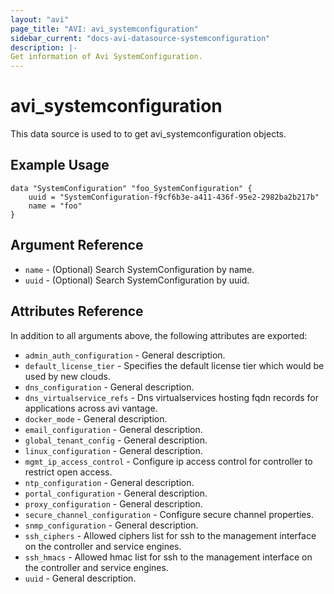 ```yaml
---
layout: "avi"
page_title: "AVI: avi_systemconfiguration"
sidebar_current: "docs-avi-datasource-systemconfiguration"
description: |-
Get information of Avi SystemConfiguration.
---
```


# avi_systemconfiguration

This data source is used to to get avi_systemconfiguration objects.

## Example Usage

```hcl
data "SystemConfiguration" "foo_SystemConfiguration" {
    uuid = "SystemConfiguration-f9cf6b3e-a411-436f-95e2-2982ba2b217b"
    name = "foo"
}
```

## Argument Reference

* `name` - (Optional) Search SystemConfiguration by name.
* `uuid` - (Optional) Search SystemConfiguration by uuid.

## Attributes Reference

In addition to all arguments above, the following attributes are exported:

* `admin_auth_configuration` - General description.
* `default_license_tier` - Specifies the default license tier which would be used by new clouds.
* `dns_configuration` - General description.
* `dns_virtualservice_refs` - Dns virtualservices hosting fqdn records for applications across avi vantage.
* `docker_mode` - General description.
* `email_configuration` - General description.
* `global_tenant_config` - General description.
* `linux_configuration` - General description.
* `mgmt_ip_access_control` - Configure ip access control for controller to restrict open access.
* `ntp_configuration` - General description.
* `portal_configuration` - General description.
* `proxy_configuration` - General description.
* `secure_channel_configuration` - Configure secure channel properties.
* `snmp_configuration` - General description.
* `ssh_ciphers` - Allowed ciphers list for ssh to the management interface on the controller and service engines.
* `ssh_hmacs` - Allowed hmac list for ssh to the management interface on the controller and service engines.
* `uuid` - General description.

